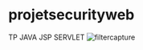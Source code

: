 # projetsecurityweb
TP JAVA JSP SERVLET
![filtercapture](https://user-images.githubusercontent.com/75427522/213941927-e2b0dcd6-74e2-4c15-8cc5-8faca61b5aba.png)
